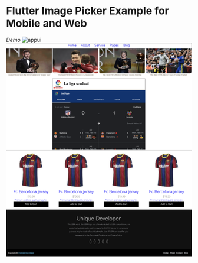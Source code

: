 # Flutter Image Picker Example for Mobile and Web

_Demo_
![appui](preview/top_s.png)
![appui](preview/m_s.png)
![appui](preview/bottom_s.png)
